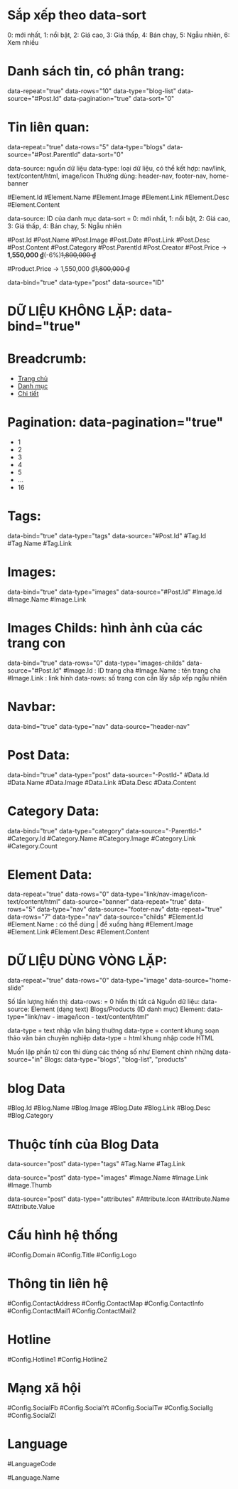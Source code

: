 

# Sắp xếp theo data-sort
0: mới nhất, 1: nổi bật, 2: Giá cao, 3: Giá thấp, 4: Bán chạy, 5: Ngẫu nhiên, 6: Xem nhiều


# Danh sách tin, có phân trang:
data-repeat="true" data-rows="10" data-type="blog-list" data-source="#Post.Id" data-pagination="true" data-sort="0"


# Tin liên quan:
data-repeat="true" data-rows="5" data-type="blogs" data-source="#Post.ParentId"  data-sort="0"


<!-- Dữ liệu Element -->
<div data-repeat="true" data-rows="0" data-type="nav" data-source="header-nav">
data-source: nguồn dữ liệu
data-type: loại dữ liệu, có thể kết hợp: nav/link, text/content/html, image/icon
Thường dùng: header-nav, footer-nav, home-banner

#Element.Id
#Element.Name
#Element.Image
#Element.Link
#Element.Desc
#Element.Content 


<!-- Dữ liệu Blogs -->
<div data-repeat="true" data-rows="0" data-type="blogs" data-source="ID" data-sort="0">
data-source: ID của danh mục
data-sort = 0: mới nhất, 1: nổi bật, 2: Giá cao, 3: Giá thấp, 4: Bán chạy, 5: Ngẫu nhiên

<!-- Trang bài viết -->
#Post.Id
#Post.Name
#Post.Image
#Post.Date
#Post.Link
#Post.Desc
#Post.Content
#Post.Category
#Post.ParentId
#Post.Creator
#Post.Price
 → <strong>1,550,000 ₫</strong><span>(-6%)</span><del>1,800,000 ₫</del>


#Product.Price 
  → <span>1,550,000 ₫</span><del>1,800,000 ₫</del>


data-bind="true" data-type="post" data-source="ID"



# DỮ LIỆU KHÔNG LẶP: data-bind="true"

# Breadcrumb:
<nav class="breadcrumb is-size-7">
  <ul data-bind="true" data-type="breadcrumb" data-source="#Post.Id">
    <li><a href="/">Trang chủ</a></li>
    <li><a href="/">Danh mục</a></li>
    <li class="is-active"><a href="#">Chi tiết</a></li>
  </ul>
</nav>

# Pagination: data-pagination="true"
<!-- Phân trang -->
<nav class="pagination is-centered">
  <ul class="pagination-list">
    <li><a class="pagination-link is-current">1</a></li>
    <li><a class="pagination-link">2</a></li>
    <li><a class="pagination-link">3</a></li>
    <li><a class="pagination-link">4</a></li>
    <li><a class="pagination-link">5</a></li>
    <li><span class="pagination-ellipsis">…</span></li>
    <li><a class="pagination-link">16</a></li>
  </ul>
</nav>

# Tags:
data-bind="true" data-type="tags" data-source="#Post.Id"
#Tag.Id
#Tag.Name
#Tag.Link

# Images:
data-bind="true" data-type="images" data-source="#Post.Id"
#Image.Id
#Image.Name
#Image.Link

# Images Childs: hình ảnh của các trang con
data-bind="true" data-rows="0" data-type="images-childs" data-source="#Post.Id"
#Image.Id : ID trang cha
#Image.Name : tên trang cha
#Image.Link : link hình
data-rows: số trang con cần lấy
sắp xếp ngẫu nhiên

# Navbar:
data-bind="true" data-type="nav" data-source="header-nav"

# Post Data:
data-bind="true" data-type="post" data-source="-PostId-"
#Data.Id
#Data.Name
#Data.Image
#Data.Link
#Data.Desc
#Data.Content 

# Category Data:
data-bind="true" data-type="category" data-source="-ParentId-"
#Category.Id
#Category.Name
#Category.Image
#Category.Link
#Category.Count

# Element Data:
data-repeat="true" data-rows="0" data-type="link/nav-image/icon-text/content/html" data-source="banner"
data-repeat="true" data-rows="5" data-type="nav" data-source="footer-nav"
  data-repeat="true" data-rows="7" data-type="nav" data-source="childs"
#Element.Id
#Element.Name : có thể dùng | để xuống hàng
#Element.Image
#Element.Link
#Element.Desc
#Element.Content 

# DỮ LIỆU DÙNG VÒNG LẶP:
data-repeat="true" data-rows="0" data-type="image" data-source="home-slide"

Số lần lượng hiển thị: data-rows: = 0 hiển thị tất cả
Nguồn dữ liệu: data-source:
Element (dạng text)
Blogs/Products (ID danh mục)
Element: data-type="link/nav - image/icon - text/content/html"

data-type = text nhập văn bảng thường
data-type = content khung soạn thảo văn bản chuyên nghiệp
data-type = html khung nhập code HTML

Muốn lặp phần tử con thì dùng các thông số như Element chính những data-source="in"
Blogs: data-type="blogs", "blog-list", "products"


# blog Data
#Blog.Id
#Blog.Name
#Blog.Image
#Blog.Date
#Blog.Link
#Blog.Desc
#Blog.Category 

# Thuộc tính của Blog Data
data-source="post" data-type="tags" 
  #Tag.Name
  #Tag.Link

data-source="post" data-type="images" 
  #Image.Name
  #Image.Link
  #Image.Thumb

data-source="post" data-type="attributes" 
  #Attribute.Icon
  #Attribute.Name
  #Attribute.Value


# Cấu hình hệ thống
#Config.Domain
#Config.Title
#Config.Logo
# Thông tin liên hệ
#Config.ContactAddress
#Config.ContactMap
#Config.ContactInfo
#Config.ContactMail1
#Config.ContactMail2
# Hotline
#Config.Hotline1
#Config.Hotline2
# Mạng xã hội
#Config.SocialFb
#Config.SocialYt
#Config.SocialTw
#Config.SocialIg
#Config.SocialZl


# Language
#LanguageCode
<div class="dropdown-content" data-bind="true" data-type="language">
  <a id="language_#Language.Id" class="dropdown-item" onclick="changeLanguage()">
    #Language.Name
  </a>
</div>
